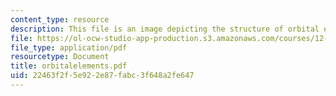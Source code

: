 ```yaml
---
content_type: resource
description: This file is an image depicting the structure of orbital elements.
file: https://ol-ocw-studio-app-production.s3.amazonaws.com/courses/12-400-the-solar-system-spring-2006/22463f2f5e922e87fabc3f648a2fe647_orbitalelements.pdf
file_type: application/pdf
resourcetype: Document
title: orbitalelements.pdf
uid: 22463f2f-5e92-2e87-fabc-3f648a2fe647
---
```

